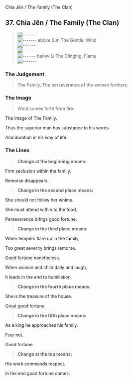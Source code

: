 Chia Jên / The Family (The Clan)
## 37. Chia Jên / The Family (The Clan)
> ![-------](../images/yangU.gif)   
> ![-------](../images/yangU.gif) above _Sun_ The Gentle, Wind  
> ![--- ---](../images/yinU.gif)   
> ![-------](../images/yangU.gif)   
> ![--- ---](../images/yinU.gif) below _Li_ The Clinging, Flame  
> ![-------](../images/yangU.gif)
### The Judgement
> The Family. The perseverance of the woman furthers.
### The Image
> Wind comes forth from fire:  
> 
 The image of The Family.  
> 
 Thus the superior man has substance in his words  
> 
 And duration in his way of life.
### The Lines

 > **Change at the beginning means:**  
> 
 Firm seclusion within the family.  
> 
 Remorse disappears.
 > **Change in the second place means:**  
> 
 She should not follow her whims.  
> 
 She must attend within to the food.  
> 
 Perseverance brings good fortune.
 > **Change in the third place means:**  
> 
 When tempers flare up in the family,  
> 
 Too great severity brings remorse.  
> 
 Good fortune nonetheless.  
> 
 When woman and child dally and laugh,  
> 
 It leads in the end to humiliation.
 > **Change in the fourth place means:**  
> 
 She is the treasure of the house.  
> 
 Great good fortune.
 > **Change in the fifth place means:**  
> 
 As a king he approaches his family.  
> 
 Fear not.  
> 
 Good fortune.
 > **Change at the top means:**  
> 
 His work commands respect.  
> 
 In the end good fortune comes.




